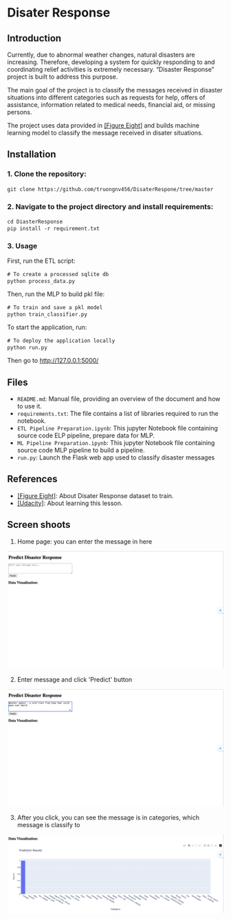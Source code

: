 # Disater Response 

## Introduction
Currently, due to abnormal weather changes, natural disasters are increasing. Therefore, developing a system for quickly responding to and coordinating relief activities is extremely necessary. “Disaster Response” project is built to address this purpose.

The main goal of the project is to classify the messages received in disaster situations into different categories such as requests for help, offers of assistance, information related to medical needs, financial aid, or missing persons.

The project uses data provided in [[Figure Eight]](https://www.appen.com/) and builds machine learning  model to classify the message received in disater situations.

## Installation
### 1. Clone the repository: 
    git clone https://github.com/truongnv456/DisaterRespone/tree/master
### 2. Navigate to the project directory and install requirements: 
    cd DiasterResponse
    pip install -r requirement.txt
### 3. Usage
First, run the ETL script:

    # To create a processed sqlite db
    python process_data.py

Then, run the MLP to build pkl file:

    # To train and save a pkl model
    python train_classifier.py

To start the application, run:

    # To deploy the application locally
    python run.py

Then go to http://127.0.0.1:5000/

## Files

- `README.md`: Manual file, providing an overview of the document and how to use it.
- `requirements.txt`: The file contains a list of libraries required to run the notebook.
- `ETL Pipeline Preparation.ipynb`: This jupyter Notebook file containing source code ELP pipeline, prepare data for MLP.
- `ML Pipeline Preparation.ipynb`: This jupyter Notebook file containing source code MLP pipeline to build a pipeline.
- `run.py`: Launch the Flask web app used to classify disaster messages

## References

- [[Figure Eight]](https://www.appen.com/): About Disater Response dataset to train.
- [[Udacity]](https://www.udacity.com): About learning this lesson.

## Screen shoots
1. Home page: you can enter the message in here

![HomePage](screenshoot/home.png)

2. Enter message and click 'Predict' button

![Predict](screenshoot/message.png)

3. After you click, you can see the message is in categories, which message is classify to

![After](screenshoot/classify.png)


